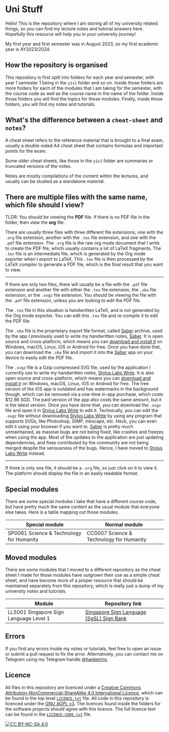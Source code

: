 # Uni Stuff

Hello! This is the repository where I am storing all of my
university related things, so you can find my lecture notes
and tutorial answers here.
Hopefully this resource will help you in your university journey!

My first year and first semester was in August 2023,
so my first academic year is AY2023/2024.

## How the repository is organised

This repository is first split into folders for each year and semester,
with year 1 semester 1 being in the `y1s1` folder and so on.
Inside those folders are more folders for each of the modules that
I am taking for the semester, with the course code as well as
the course name in the name of the folder.
Inside those folders you will find the topics for those modules.
Finally, inside those folders, you will find my notes and tutorials.

## What's the difference between a `cheat-sheet` and `notes`?

A cheat sheet refers to the reference material that is brought to
a final exam, usually a double-sided A4 cheat sheet that contains
formulas and important points for the exam.

Some older cheat sheets, like those in the `y1s1` folder
are summaries or truncated versions of the notes.

Notes are mostly compilations of the content within the lectures,
and usually can be studied as a standalone material.

## There are multiple files with the same name, which file should I view?

TLDR: You should be viewing the **PDF** file.
If there is no PDF file in the folder, then view the **org** file.

There are usually three files with three different file extensions,
one with the `.org` file extension, another with the `.tex` file extension,
and one with the `.pdf` file extension.
The `.org` file is the raw org mode document that I write to create the
PDF file, which usually contains a lot of LaTeX fragments.
The `.tex` file is an intermediate file,
which is generated by the Org mode exporter when I export to LaTeX.
This `.tex` file is then processed by the LaTeX compiler
to generate a PDF file, which is the final result that you want to view.

---

If there are only two files, there will usually be a file with the `.pdf`
file extension and another file with either the `.tex` file extension,
the `.sba` file extension, or the `.svgz` file extension.
You should be viewing the file with the `.pdf`
file extension, unless you are looking to edit the PDF file.

The `.tex` file in this situation is handwritten LaTeX,
and is not generated by the Org mode exporter.
You can edit this `.tex` file and re-compile it to edit the PDF file.

The `.sba` file is the proprietary export file format,
called [Saber] archive, used by the app I previously used to
write my handwritten notes, [Saber].
It is open source and cross-platform, which means you can
[download and install it][Saber] on
Windows, macOS, Linux, iOS or Android for free.
Once you have done that, you can download the `.sba` file and import it
into the [Saber] app on your device to
easily edit the PDF file.

The `.svgz` file is a Gzip compressed SVG file,
used by the application I currently use to write my handwritten notes,
[Stylus Labs Write].
It is also open source and cross-platform,
which means you can
[download and install it](https://www.styluslabs.com/download/) on
Windows, macOS, Linux, iOS or Android for free.
The free version of the iOS app is outdated and has watermarks
in the background though, which can be removed
via a one-time in-app purchase, which costs $12.98 SGD.
The paid version of the app also costs the same amount,
but it is the latest version.
Once you have done that, you can download the `.svgz` file
and open it in [Stylus Labs Write] to edit it.
Technically, you can edit the `.svgz` file without downloading
[Stylus Labs Write] by using any program that supports SVGs,
like Photoshop, GIMP, Inkscape, etc.
Heck, you can even edit it using your browser if you want to.
[Saber] is pretty much unmaintained, as massive bugs are not being fixed,
like crashes and freezes when using the app.
Most of the updates to the application are just updating dependencies,
and fixes contributed by the community are not being merged
despite the seriousness of the bugs.
Hence, I have moved to [Stylus Labs Write] instead.

---

If there is only one file, it should be a `.org` file,
so just click on it to view it.
The platform should display the file in an easily readable format.

## Special modules

There are some special modules I take that have a different
course code, but have pretty much the same content as the
usual module that everyone else takes. Here is a table
mapping out those modules.

| Special module                           | Normal module                            |
| ---------------------------------------- | ---------------------------------------- |
| SP0061 Science & Technology for Humanity | CC0007 Science & Technology for Humanity |

## Moved modules

There are some modules that I moved to a different repository
as the cheat sheet I made for those modules have outgrown their
use as a simple cheat sheet, and have become more of a proper resource
that should be maintained separately from this repository, which is
really just a dump of my university notes and tutorials.

| Module                                 | Repository link                                                                          |
| -------------------------------------- | ---------------------------------------------------------------------------------------- |
| LL5001 Singapore Sign Language Level 1 | [Singapore Sign Language (SgSL) Sign Bank](https://github.com/hankertrix/SgSL-Sign-Bank) |

## Errors

If you find any errors inside my notes or tutorials,
feel free to open an issue or submit a pull request to fix the error.
Alternatively, you can contact me on Telegram using my Telegram handle
[@hankertrix](https://t.me/hankertrix).

## Licence

All files in this repository are licenced under a
[Creative Commons Attribution-NonCommercial-ShareAlike 4.0 International Licence][cc-by-nc-sa],
which can be found in the top level [`LICENCE.txt`](LICENCE.txt) file.
All code in this repository is licenced under the
[GNU AGPL v3](https://www.gnu.org/licenses/agpl-3.0.en.html).
The licences found inside the folders for the
software projects should agree with this licence.
The full licence text can be found in the
[`LICENCE-CODE.txt`](LICENCE-CODE.txt) file.

[![CC BY-NC-SA 4.0][cc-by-nc-sa-image]][cc-by-nc-sa]

[Saber]: https://saber.adil.hanney.org/
[Stylus Labs Write]: http://www.styluslabs.com/
[cc-by-nc-sa]: http://creativecommons.org/licenses/by-nc-sa/4.0/
[cc-by-nc-sa-image]: https://licensebuttons.net/l/by-nc-sa/4.0/88x31.png
